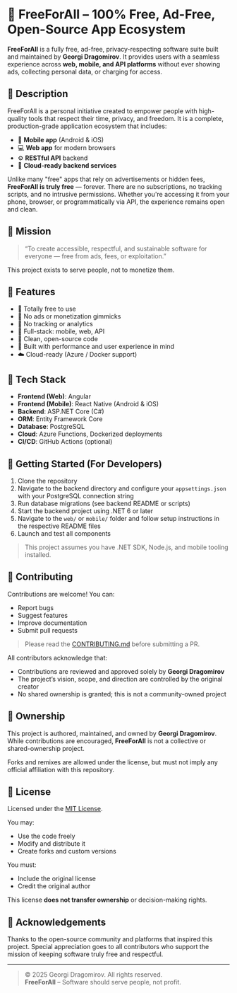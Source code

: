 ﻿# 🎉 FreeForAll – 100% Free, Ad-Free, Open-Source App Ecosystem

**FreeForAll** is a fully free, ad-free, privacy-respecting software suite built and maintained by **Georgi Dragomirov**. It provides users with a seamless experience across **web, mobile, and API platforms** without ever showing ads, collecting personal data, or charging for access.

## 🌟 Description

FreeForAll is a personal initiative created to empower people with high-quality tools that respect their time, privacy, and freedom. It is a complete, production-grade application ecosystem that includes:

- 📱 **Mobile app** (Android & iOS)
- 💻 **Web app** for modern browsers
- ⚙️ **RESTful API** backend
- 🧠 **Cloud-ready backend services**

Unlike many "free" apps that rely on advertisements or hidden fees, **FreeForAll is truly free** — forever. There are no subscriptions, no tracking scripts, and no intrusive permissions. Whether you're accessing it from your phone, browser, or programmatically via API, the experience remains open and clean.

## 🎯 Mission

> “To create accessible, respectful, and sustainable software for everyone — free from ads, fees, or exploitation.”

This project exists to serve people, not to monetize them.

## 🚀 Features

- 💯 Totally free to use
- 🚫 No ads or monetization gimmicks
- 🔐 No tracking or analytics
- 🧱 Full-stack: mobile, web, API
- 📖 Clean, open-source code
- 📱 Built with performance and user experience in mind
- ☁️ Cloud-ready (Azure / Docker support)

## 🧱 Tech Stack

- **Frontend (Web)**: Angular
- **Frontend (Mobile)**: React Native (Android & iOS)
- **Backend**: ASP.NET Core (C#)
- **ORM**: Entity Framework Core
- **Database**: PostgreSQL
- **Cloud**: Azure Functions, Dockerized deployments
- **CI/CD**: GitHub Actions (optional)

## 🔧 Getting Started (For Developers)

1. Clone the repository
2. Navigate to the backend directory and configure your `appsettings.json` with your PostgreSQL connection string
3. Run database migrations (see backend README or scripts)
4. Start the backend project using .NET 6 or later
5. Navigate to the `web/` or `mobile/` folder and follow setup instructions in the respective README files
6. Launch and test all components

> This project assumes you have .NET SDK, Node.js, and mobile tooling installed.

## 🤝 Contributing

Contributions are welcome! You can:
- Report bugs
- Suggest features
- Improve documentation
- Submit pull requests

> Please read the [CONTRIBUTING.md](CONTRIBUTING.md) before submitting a PR.

All contributors acknowledge that:
- Contributions are reviewed and approved solely by **Georgi Dragomirov**
- The project’s vision, scope, and direction are controlled by the original creator
- No shared ownership is granted; this is not a community-owned project

## 👤 Ownership

This project is authored, maintained, and owned by **Georgi Dragomirov**. While contributions are encouraged, **FreeForAll** is not a collective or shared-ownership project.

Forks and remixes are allowed under the license, but must not imply any official affiliation with this repository.

## 📜 License

Licensed under the [MIT License](LICENSE).

You may:
- Use the code freely
- Modify and distribute it
- Create forks and custom versions

You must:
- Include the original license
- Credit the original author

This license **does not transfer ownership** or decision-making rights.

## 🙏 Acknowledgements

Thanks to the open-source community and platforms that inspired this project. Special appreciation goes to all contributors who support the mission of keeping software truly free and respectful.

---

> © 2025 Georgi Dragomirov. All rights reserved.  
> **FreeForAll** – Software should serve people, not profit.

